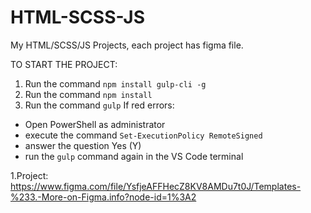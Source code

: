 # HTML-SCSS-JS
My HTML/SCSS/JS Projects,  each project has figma file.

TO START THE PROJECT:
1. Run the command `npm install gulp-cli -g`
2. Run the command `npm install`
3. Run the command `gulp`
If red errors:
- Open PowerShell as administrator
- execute the command `Set-ExecutionPolicy RemoteSigned`
- answer the question Yes (Y)
- run the `gulp` command again in the VS Code terminal

1.Project: https://www.figma.com/file/YsfjeAFFHecZ8KV8AMDu7t0J/Templates-%233.-More-on-Figma.info?node-id=1%3A2
